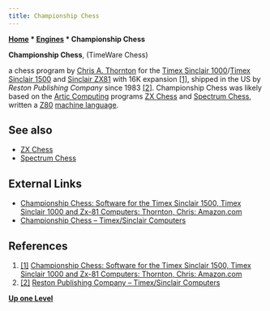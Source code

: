```yaml
---
title: Championship Chess
---
```

**[Home](Home "Home") * [Engines](Engines "Engines") * Championship Chess**

**Championship Chess**, (TimeWare Chess)

a chess program by [Chris A. Thornton](Chris_A._Thornton "Chris A. Thornton") for the [Timex Sinclair 1000](https://en.wikipedia.org/wiki/Timex_Sinclair_1000)/[Timex Sinclair 1500](https://en.wikipedia.org/wiki/Timex_Sinclair_1000#Timex_Sinclair_1500) and [Sinclair ZX81](Sinclair_ZX81 "Sinclair ZX81") with 16K expansion <a id="cite-note-1" href="#cite-ref-1">[1]</a>,
shipped in the US by *Reston Publishing Company* since 1983 <a id="cite-note-2" href="#cite-ref-2">[2]</a>.
Championship Chess was likely based on the [Artic Computing](Artic_Computing "Artic Computing") programs [ZX Chess](ZX_Chess "ZX Chess") and [Spectrum Chess](Spectrum_Chess "Spectrum Chess"), written a [Z80](Z80 "Z80") [machine language](https://en.wikipedia.org/wiki/Machine_code).

## See also

- [ZX Chess](ZX_Chess "ZX Chess")
- [Spectrum Chess](Spectrum_Chess "Spectrum Chess")

## External Links

- [Championship Chess: Software for the Timex Sinclair 1500, Timex Sinclair 1000 and Zx-81 Computers: Thornton, Chris: Amazon.com](https://www.amazon.com/Championship-Chess-Software-Sinclair-Computers/dp/0835907384)
- [Championship Chess – Timex/Sinclair Computers](https://www.timexsinclair.com/product/timeware-chess/)

## References

1. <a id="cite-ref-1" href="#cite-note-1">[1]</a> [Championship Chess: Software for the Timex Sinclair 1500, Timex Sinclair 1000 and Zx-81 Computers: Thornton, Chris: Amazon.com](https://www.amazon.com/Championship-Chess-Software-Sinclair-Computers/dp/0835907384)
1. <a id="cite-ref-2" href="#cite-note-2">[2]</a> [Reston Publishing Company – Timex/Sinclair Computers](https://www.timexsinclair.com/company/reston-publishing-company/)

**[Up one Level](Engines "Engines")**

